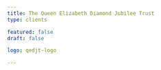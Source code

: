 ```yaml
---
title: The Queen Elizabeth Diamond Jubilee Trust
type: clients

featured: false
draft: false

logo: qedjt-logo

---
```

